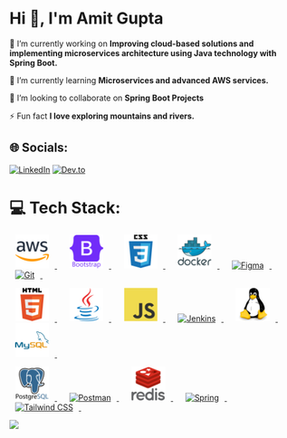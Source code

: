 <h1 align="left">Hi 👋, I'm Amit Gupta</h1>

 🔭 I’m currently working on **Improving cloud-based solutions and implementing microservices architecture using Java technology with Spring Boot.**

 🌱 I’m currently learning **Microservices and advanced AWS services.**

 👯 I’m looking to collaborate on **Spring Boot Projects**

 ⚡ Fun fact **I love exploring mountains and rivers.**
 

## 🌐 Socials:
[![LinkedIn](https://img.shields.io/badge/LinkedIn-%230077B5.svg?logo=linkedin&logoColor=white)](https://linkedin.com/in/amitguptaa09/) [![Dev.to](https://img.shields.io/badge/-Dev.to-FE7A16?logo=dev.to&logoColor=white)](https://dev.to/amit09)

# 💻 Tech Stack:

<p align="left">
    <a href="https://aws.amazon.com" target="_blank" rel="noopener noreferrer">
        <img src="https://raw.githubusercontent.com/devicons/devicon/master/icons/amazonwebservices/amazonwebservices-original-wordmark.svg" alt="AWS" width="60" style="margin: 0 10px;">
    </a> &nbsp;&nbsp;
    <a href="https://getbootstrap.com" target="_blank" rel="noopener noreferrer">
        <img src="https://raw.githubusercontent.com/devicons/devicon/master/icons/bootstrap/bootstrap-plain-wordmark.svg" alt="Bootstrap" width="60" style="margin: 0 10px;">
    </a> &nbsp;&nbsp;
    <a href="https://www.w3schools.com/css/" target="_blank" rel="noopener noreferrer">
        <img src="https://raw.githubusercontent.com/devicons/devicon/master/icons/css3/css3-original-wordmark.svg" alt="CSS3" width="60" style="margin: 0 10px;">
    </a> &nbsp;&nbsp;
    <a href="https://www.docker.com/" target="_blank" rel="noopener noreferrer">
        <img src="https://raw.githubusercontent.com/devicons/devicon/master/icons/docker/docker-original-wordmark.svg" alt="Docker" width="60" style="margin: 0 10px;">
    </a> &nbsp;&nbsp;
    <a href="https://www.figma.com/" target="_blank" rel="noopener noreferrer">
        <img src="https://www.vectorlogo.zone/logos/figma/figma-icon.svg" alt="Figma" width="60" style="margin: 0 10px;">
    </a> &nbsp;&nbsp;
    <a href="https://git-scm.com/" target="_blank" rel="noopener noreferrer">
        <img src="https://www.vectorlogo.zone/logos/git-scm/git-scm-icon.svg" alt="Git" width="60" style="margin: 0 10px;">
    </a> &nbsp;&nbsp;
</p>

<p align="left">
    <a href="https://www.w3.org/html/" target="_blank" rel="noopener noreferrer">
        <img src="https://raw.githubusercontent.com/devicons/devicon/master/icons/html5/html5-original-wordmark.svg" alt="HTML5" width="60" style="margin: 0 10px;">
    </a> &nbsp;&nbsp;
    <a href="https://www.java.com" target="_blank" rel="noopener noreferrer">
        <img src="https://raw.githubusercontent.com/devicons/devicon/master/icons/java/java-original.svg" alt="Java" width="60" style="margin: 0 10px;">
    </a> &nbsp;&nbsp;
    <a href="https://developer.mozilla.org/en-US/docs/Web/JavaScript" target="_blank" rel="noopener noreferrer">
        <img src="https://raw.githubusercontent.com/devicons/devicon/master/icons/javascript/javascript-original.svg" alt="JavaScript" width="60" style="margin: 0 10px;">
    </a> &nbsp;&nbsp;
    <a href="https://www.jenkins.io" target="_blank" rel="noopener noreferrer">
        <img src="https://www.vectorlogo.zone/logos/jenkins/jenkins-icon.svg" alt="Jenkins" width="60" style="margin: 0 10px;">
    </a> &nbsp;&nbsp;
    <a href="https://www.linux.org/" target="_blank" rel="noopener noreferrer">
        <img src="https://raw.githubusercontent.com/devicons/devicon/master/icons/linux/linux-original.svg" alt="Linux" width="60" style="margin: 0 10px;">
    </a> &nbsp;&nbsp;
    <a href="https://www.mysql.com/" target="_blank" rel="noopener noreferrer">
        <img src="https://raw.githubusercontent.com/devicons/devicon/master/icons/mysql/mysql-original-wordmark.svg" alt="MySQL" width="60" style="margin: 0 10px;">
    </a> &nbsp;&nbsp;
</p>

<p align="left">
    <a href="https://www.postgresql.org" target="_blank" rel="noopener noreferrer">
        <img src="https://raw.githubusercontent.com/devicons/devicon/master/icons/postgresql/postgresql-original-wordmark.svg" alt="PostgreSQL" width="60" style="margin: 0 10px;">
    </a> &nbsp;&nbsp;
    <a href="https://postman.com" target="_blank" rel="noopener noreferrer">
        <img src="https://www.vectorlogo.zone/logos/getpostman/getpostman-icon.svg" alt="Postman" width="60" style="margin: 0 10px;">
    </a> &nbsp;&nbsp;
    <a href="https://redis.io" target="_blank" rel="noopener noreferrer">
        <img src="https://raw.githubusercontent.com/devicons/devicon/master/icons/redis/redis-original-wordmark.svg" alt="Redis" width="60" style="margin: 0 10px;">
    </a> &nbsp;&nbsp;
    <a href="https://spring.io/" target="_blank" rel="noopener noreferrer">
        <img src="https://www.vectorlogo.zone/logos/springio/springio-icon.svg" alt="Spring" width="60" style="margin: 0 10px;">
    </a> &nbsp;&nbsp;
    <a href="https://tailwindcss.com/" target="_blank" rel="noopener noreferrer">
        <img src="https://www.vectorlogo.zone/logos/tailwindcss/tailwindcss-icon.svg" alt="Tailwind CSS" width="60" style="margin: 0 10px;">
    </a> &nbsp;&nbsp;
</p>




[![](https://visitcount.itsvg.in/api?id=Amit&label=Profile%20Views&color=12&pretty=false)](https://visitcount.itsvg.in)

